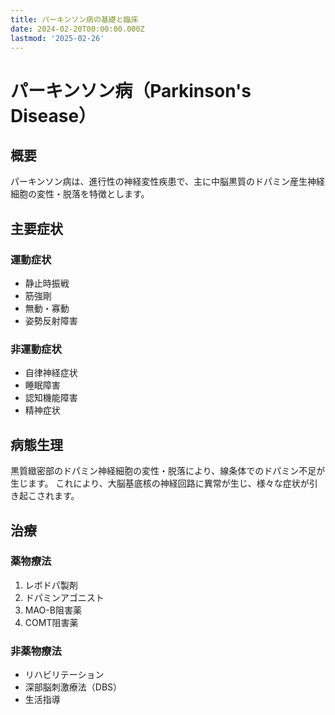 ```yaml
---
title: パーキンソン病の基礎と臨床
date: 2024-02-20T00:00:00.000Z
lastmod: '2025-02-26'
---
```


# パーキンソン病（Parkinson's Disease）

## 概要

パーキンソン病は、進行性の神経変性疾患で、主に中脳黒質のドパミン産生神経細胞の変性・脱落を特徴とします。

## 主要症状

### 運動症状
- 静止時振戦
- 筋強剛
- 無動・寡動
- 姿勢反射障害

### 非運動症状
- 自律神経症状
- 睡眠障害
- 認知機能障害
- 精神症状

## 病態生理

黒質緻密部のドパミン神経細胞の変性・脱落により、線条体でのドパミン不足が生じます。
これにより、大脳基底核の神経回路に異常が生じ、様々な症状が引き起こされます。

## 治療

### 薬物療法
1. レボドパ製剤
2. ドパミンアゴニスト
3. MAO-B阻害薬
4. COMT阻害薬

### 非薬物療法
- リハビリテーション
- 深部脳刺激療法（DBS）
- 生活指導
